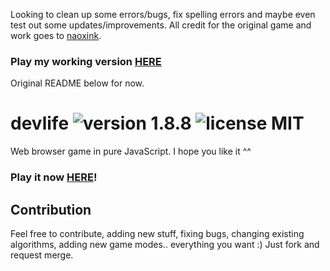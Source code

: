 Looking to clean up some errors/bugs, fix spelling errors and maybe even test out some updates/improvements.  All credit for the original game and work goes to [naoxink](https://github.com/naoxink).

### Play my working version [HERE](https://crackedtech.github.io/devlife/)

Original README below for now.

# devlife ![version 1.8.8](https://d25lcipzij17d.cloudfront.net/badge.svg?id=gh&type=6&v=1.8.8&x2=0) ![license MIT](https://badges.frapsoft.com/os/mit/mit.svg?v=102)

Web browser game in pure JavaScript. I hope you like it ^^

### Play it now [HERE](https://naoxink.github.io/devlife/)!

## Contribution
Feel free to contribute, adding new stuff, fixing bugs, changing existing algorithms, adding new game modes.. everything you want :) Just fork and request merge.
